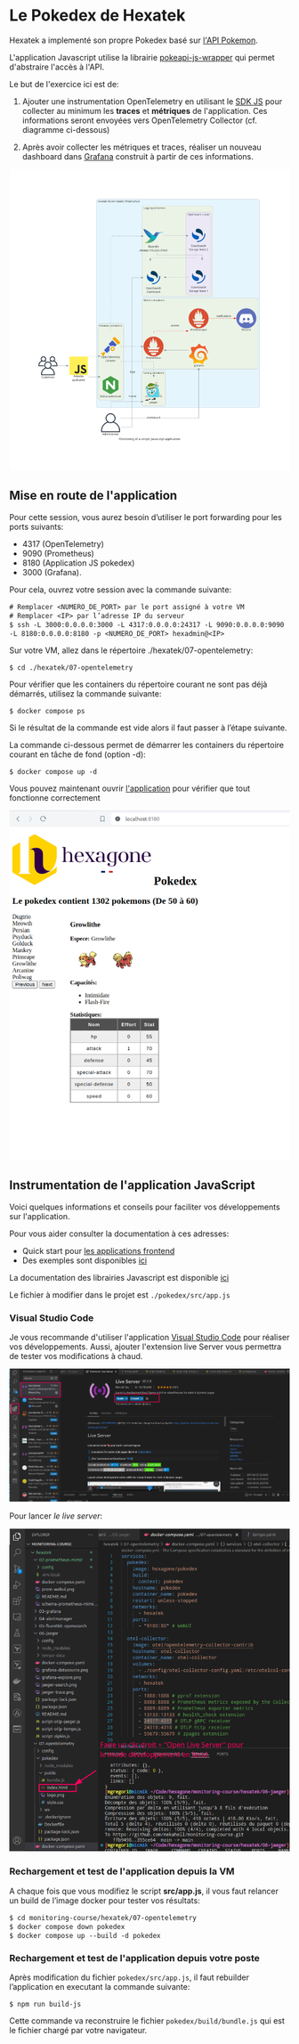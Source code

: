# Le Pokedex de Hexatek

Hexatek a implementé son propre Pokedex basé sur [l'API Pokemon](https://pokeapi.co/).

L'application Javascript utilise la librairie [pokeapi-js-wrapper](https://github.com/PokeAPI/pokeapi-js-wrapper) qui permet d'abstraire l'accès à l'API.

Le but de l'exercice ici est de:

1. Ajouter une instrumentation OpenTelemetry en utilisant le [SDK JS](https://opentelemetry.io/docs/languages/js/) pour collecter au minimum les **traces** et **métriques** de l'application. 
Ces informations seront envoyées vers OpenTelemetry Collector (cf. diagramme ci-dessous)

2. Après avoir collecter les métriques et traces, réaliser un nouveau dashboard dans [Grafana](http://localhost:3000) construit à partir de ces informations.

![Diagramm](./otel_diagram.png "Architecture")

## Mise en route de l'application

Pour cette session, vous aurez besoin d’utiliser le port forwarding pour les ports suivants:
 - 4317 (OpenTelemetry)
 - 9090 (Prometheus)
 - 8180 (Application JS pokedex)
 - 3000 (Grafana).

Pour cela, ouvrez votre session avec la commande suivante:
```
# Remplacer <NUMERO_DE_PORT> par le port assigné à votre VM
# Remplacer <IP> par l’adresse IP du serveur
$ ssh -L 3000:0.0.0.0:3000 -L 4317:0.0.0.0:24317 -L 9090:0.0.0.0:9090 -L 8180:0.0.0.0:8180 -p <NUMERO_DE_PORT> hexadmin@<IP>
```

Sur votre VM, allez dans le répertoire ./hexatek/07-opentelemetry:

```
$ cd ./hexatek/07-opentelemetry
```

Pour vérifier que les containers du répertoire courant ne sont pas déjà démarrés, utilisez la commande suivante:

```
$ docker compose ps
```

Si le résultat de la commande est vide alors il faut passer à l’étape suivante.

La commande ci-dessous permet de démarrer les containers du répertoire courant en tâche de fond (option -d):

```
$ docker compose up -d
```

Vous pouvez maintenant ouvrir [l'application](http://127.0.0.1:8180) pour vérifier que tout fonctionne correctement

![Pokedex](./pokedex.png "Pokedex")

## Instrumentation de l'application JavaScript

Voici quelques informations et conseils pour faciliter vos développements sur l'application.

Pour vous aider consulter la documentation à ces adresses:
- Quick start pour [les applications frontend](https://opentelemetry.io/docs/languages/js/getting-started/browser/) 
- Des exemples sont disponibles [ici](https://github.com/open-telemetry/opentelemetry-js/tree/main/examples/opentelemetry-web)

La documentation des librairies Javascript est disponible [ici](https://open-telemetry.github.io/opentelemetry-js/)

Le fichier à modifier dans le projet est `./pokedex/src/app.js`

### Visual Studio Code

Je vous recommande d'utiliser l'application [Visual Studio Code](https://code.visualstudio.com/) pour réaliser vos développements. Aussi, ajouter l'extension live Server vous permettra de tester vos modifications à chaud.

![LiveServer](./live_server.png "Live Server")

Pour lancer *le live server*: 

![LiveServer](./open_live_server.png "Live Server")


### Rechargement et test de l'application depuis la VM

A chaque fois que vous modifiez le script **src/app.js**, il vous faut relancer un build de l’image docker pour tester vos résultats:

```
$ cd monitoring-course/hexatek/07-opentelemetry
$ docker compose down pokedex
$ docker compose up --build -d pokedex
```

### Rechargement et test de l'application depuis votre poste

Après modification du fichier `pokedex/src/app.js`, il faut rebuilder l’application en executant la commande suivante:

```
$ npm run build-js
```

Cette commande va reconstruire le fichier `pokedex/build/bundle.js` qui est le fichier chargé par votre navigateur.

